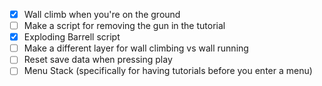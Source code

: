 - [x] Wall climb when you're on the ground
- [ ] Make a script for removing the gun in the tutorial
- [x] Exploding Barrell script
- [ ] Make a different layer for wall climbing vs wall running
- [ ] Reset save data when pressing play
- [ ] Menu Stack (specifically for having tutorials before you enter a menu)
